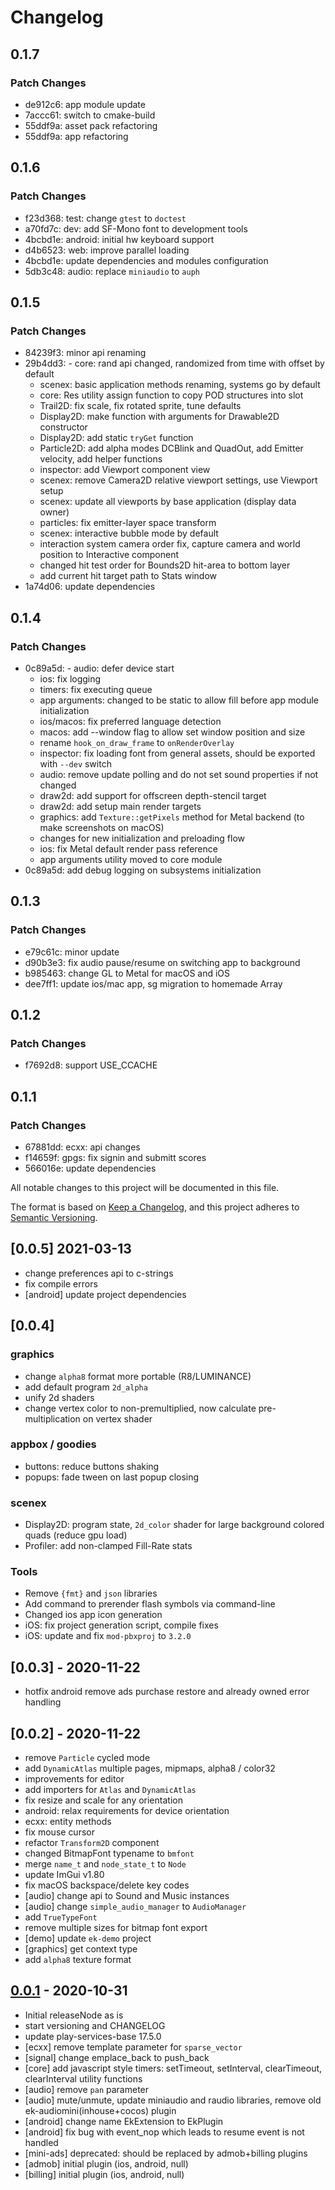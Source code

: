 # Changelog

## 0.1.7

### Patch Changes

- de912c6: app module update
- 7accc61: switch to cmake-build
- 55ddf9a: asset pack refactoring
- 55ddf9a: app refactoring

## 0.1.6

### Patch Changes

- f23d368: test: change `gtest` to `doctest`
- a70fd7c: dev: add SF-Mono font to development tools
- 4bcbd1e: android: initial hw keyboard support
- d4b6523: web: improve parallel loading
- 4bcbd1e: update dependencies and modules configuration
- 5db3c48: audio: replace `miniaudio` to `auph`

## 0.1.5

### Patch Changes

- 84239f3: minor api renaming
- 29b4dd3: - core: rand api changed, randomized from time with offset by default
  - scenex: basic application methods renaming, systems go by default
  - core: Res utility assign function to copy POD structures into slot
  - Trail2D: fix scale, fix rotated sprite, tune defaults
  - Display2D: make function with arguments for Drawable2D constructor
  - Display2D: add static `tryGet` function
  - Particle2D: add alpha modes DCBlink and QuadOut, add Emitter velocity, add helper functions
  - inspector: add Viewport component view
  - scenex: remove Camera2D relative viewport settings, use Viewport setup
  - scenex: update all viewports by base application (display data owner)
  - particles: fix emitter-layer space transform
  - scenex: interactive bubble mode by default
  - interaction system camera order fix, capture camera and world position to Interactive component
  - changed hit test order for Bounds2D hit-area to bottom layer
  - add current hit target path to Stats window
- 1a74d06: update dependencies

## 0.1.4

### Patch Changes

- 0c89a5d: - audio: defer device start
  - ios: fix logging
  - timers: fix executing queue
  - app arguments: changed to be static to allow fill before app module initialization
  - ios/macos: fix preferred language detection
  - macos: add --window flag to allow set window position and size
  - rename `hook_on_draw_frame` to `onRenderOverlay`
  - inspector: fix loading font from general assets, should be exported with `--dev` switch
  - audio: remove update polling and do not set sound properties if not changed
  - draw2d: add support for offscreen depth-stencil target
  - draw2d: add setup main render targets
  - graphics: add `Texture::getPixels` method for Metal backend (to make screenshots on macOS)
  - changes for new initialization and preloading flow
  - ios: fix Metal default render pass reference
  - app arguments utility moved to core module
- 0c89a5d: add debug logging on subsystems initialization

## 0.1.3

### Patch Changes

- e79c61c: minor update
- d90b3e3: fix audio pause/resume on switching app to background
- b985463: change GL to Metal for macOS and iOS
- dee7ff1: update ios/mac app, sg migration to homemade Array

## 0.1.2

### Patch Changes

- f7692d8: support USE_CCACHE

## 0.1.1

### Patch Changes

- 67881dd: ecxx: api changes
- f14659f: gpgs: fix signin and submitt scores
- 566016e: update dependencies

All notable changes to this project will be documented in this file.

The format is based on [Keep a Changelog](https://keepachangelog.com/en/1.0.0/), and this project adheres
to [Semantic Versioning](https://semver.org/spec/v2.0.0.html).

## [0.0.5] 2021-03-13

- change preferences api to c-strings
- fix compile errors
- [android] update project dependencies

## [0.0.4]

### graphics

- change `alpha8` format more portable (R8/LUMINANCE)
- add default program `2d_alpha`
- unify 2d shaders
- change vertex color to non-premultiplied, now calculate pre-multiplication on vertex shader

### appbox / goodies

- buttons: reduce buttons shaking
- popups: fade tween on last popup closing

### scenex

- Display2D: program state, `2d_color` shader for large background colored quads (reduce gpu load)
- Profiler: add non-clamped Fill-Rate stats

### Tools

- Remove `{fmt}` and `json` libraries
- Add command to prerender flash symbols via command-line
- Changed ios app icon generation
- iOS: fix project generation script, compile fixes
- iOS: update and fix `mod-pbxproj` to `3.2.0`

## [0.0.3] - 2020-11-22

- hotfix android remove ads purchase restore and already owned error handling

## [0.0.2] - 2020-11-22

- remove `Particle` cycled mode
- add `DynamicAtlas` multiple pages, mipmaps, alpha8 / color32
- improvements for editor
- add importers for `Atlas` and `DynamicAtlas`
- fix resize and scale for any orientation
- android: relax requirements for device orientation
- ecxx: entity methods
- fix mouse cursor
- refactor `Transform2D` component
- changed BitmapFont typename to `bmfont`
- merge `name_t` and `node_state_t` to `Node`
- update ImGui v1.80
- fix macOS backspace/delete key codes
- [audio] change api to Sound and Music instances
- [audio] change `simple_audio_manager` to `AudioManager`
- add `TrueTypeFont`
- remove multiple sizes for bitmap font export
- [demo] update `ek-demo` project
- [graphics] get context type
- add `alpha8` texture format

## [0.0.1] - 2020-10-31

- Initial releaseNode as is
- start versioning and CHANGELOG
- update play-services-base 17.5.0
- [ecxx] remove template parameter for `sparse_vector`
- [signal] change emplace_back to push_back
- [core] add javascript style timers: setTimeout, setInterval, clearTimeout, clearInterval utility functions
- [audio] remove `pan` parameter
- [audio] mute/unmute, update miniaudio and raudio libraries, remove old ek-audiomini(inhouse+cocos) plugin
- [android] change name EkExtension to EkPlugin
- [android] fix bug with event_nop which leads to resume event is not handled
- [mini-ads] deprecated: should be replaced by admob+billing plugins
- [admob] initial plugin (ios, android, null)
- [billing] initial plugin (ios, android, null)

[unreleased]: https://github.com/eliasku/ekx/compare/0.0.1...HEAD
[0.0.1]: https://github.com/eliasku/ekx/releases/tag/0.0.1
